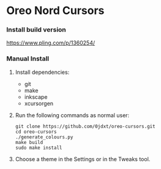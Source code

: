 # Oreo Nord Cursors

### Install build version

https://www.pling.com/p/1360254/

### Manual Install

1. Install dependencies:

    - git
    - make
    - inkscape
    - xcursorgen

2. Run the following commands as normal user:

    ```
    git clone https://github.com/0jdxt/oreo-cursors.git
    cd oreo-cursors
    ./generate_colours.py
    make build
    sudo make install
    ```

3. Choose a theme in the Settings or in the Tweaks tool.



